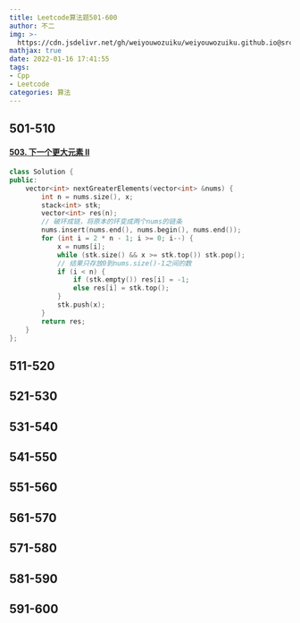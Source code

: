 ```yaml
---
title: Leetcode算法题501-600
author: 不二
img: >-
  https://cdn.jsdelivr.net/gh/weiyouwozuiku/weiyouwozuiku.github.io@src/source/_posts/PageImg/算法/Leetcode算法题501-600.png
mathjax: true
date: 2022-01-16 17:41:55
tags: 
- Cpp
- Leetcode
categories: 算法
---
```


## 501-510

#### [503. 下一个更大元素 II](https://leetcode-cn.com/problems/next-greater-element-ii/)

```cpp
class Solution {
public:
    vector<int> nextGreaterElements(vector<int> &nums) {
        int n = nums.size(), x;
        stack<int> stk;
        vector<int> res(n);
        // 破环成链，将原本的环变成两个nums的链条
        nums.insert(nums.end(), nums.begin(), nums.end());
        for (int i = 2 * n - 1; i >= 0; i--) {
            x = nums[i];
            while (stk.size() && x >= stk.top()) stk.pop();
            // 结果只存放0到nums.size()-1之间的数
            if (i < n) {
                if (stk.empty()) res[i] = -1;
                else res[i] = stk.top();
            }
            stk.push(x);
        }
        return res;
    }
};
```

## 511-520
## 521-530
## 531-540
## 541-550
## 551-560
## 561-570
## 571-580
## 581-590
## 591-600
